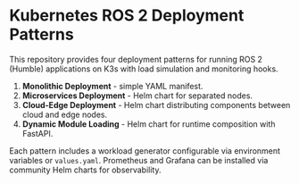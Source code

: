# Kubernetes ROS 2 Deployment Patterns

This repository provides four deployment patterns for running ROS 2 (Humble) applications on K3s with load simulation and monitoring hooks.

1. **Monolithic Deployment** - simple YAML manifest.
2. **Microservices Deployment** - Helm chart for separated nodes.
3. **Cloud-Edge Deployment** - Helm chart distributing components between cloud and edge nodes.
4. **Dynamic Module Loading** - Helm chart for runtime composition with FastAPI.

Each pattern includes a workload generator configurable via environment variables or `values.yaml`.
Prometheus and Grafana can be installed via community Helm charts for observability.
